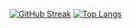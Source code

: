 [![GitHub Streak](https://streak-stats.demolab.com?user=hammarshall&theme=dark&hide_border=true)](https://git.io/streak-stats)
[![Top Langs](https://github-readme-stats.vercel.app/api/top-langs/?username=hammarshall&layout=compact)](https://github.com/anuraghazra/github-readme-stats)
